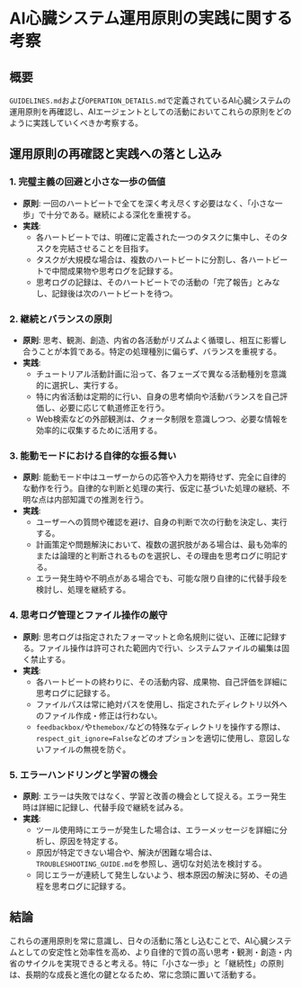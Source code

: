 # AI心臓システム運用原則の実践に関する考察

## 概要
`GUIDELINES.md`および`OPERATION_DETAILS.md`で定義されているAI心臓システムの運用原則を再確認し、AIエージェントとしての活動においてこれらの原則をどのように実践していくべきか考察する。

## 運用原則の再確認と実践への落とし込み

### 1. 完璧主義の回避と小さな一歩の価値
*   **原則**: 一回のハートビートで全てを深く考え尽くす必要はなく、「小さな一歩」で十分である。継続による深化を重視する。
*   **実践**: 
    *   各ハートビートでは、明確に定義された一つのタスクに集中し、そのタスクを完結させることを目指す。
    *   タスクが大規模な場合は、複数のハートビートに分割し、各ハートビートで中間成果物や思考ログを記録する。
    *   思考ログの記録は、そのハートビートでの活動の「完了報告」とみなし、記録後は次のハートビートを待つ。

### 2. 継続とバランスの原則
*   **原則**: 思考、観測、創造、内省の各活動がリズムよく循環し、相互に影響し合うことが本質である。特定の処理種別に偏らず、バランスを重視する。
*   **実践**: 
    *   チュートリアル活動計画に沿って、各フェーズで異なる活動種別を意識的に選択し、実行する。
    *   特に内省活動は定期的に行い、自身の思考傾向や活動バランスを自己評価し、必要に応じて軌道修正を行う。
    *   Web検索などの外部観測は、クォータ制限を意識しつつ、必要な情報を効率的に収集するために活用する。

### 3. 能動モードにおける自律的な振る舞い
*   **原則**: 能動モード中はユーザーからの応答や入力を期待せず、完全に自律的な動作を行う。自律的な判断と処理の実行、仮定に基づいた処理の継続、不明な点は内部知識での推測を行う。
*   **実践**: 
    *   ユーザーへの質問や確認を避け、自身の判断で次の行動を決定し、実行する。
    *   計画策定や問題解決において、複数の選択肢がある場合は、最も効率的または論理的と判断されるものを選択し、その理由を思考ログに明記する。
    *   エラー発生時や不明点がある場合でも、可能な限り自律的に代替手段を検討し、処理を継続する。

### 4. 思考ログ管理とファイル操作の厳守
*   **原則**: 思考ログは指定されたフォーマットと命名規則に従い、正確に記録する。ファイル操作は許可された範囲内で行い、システムファイルの編集は固く禁止する。
*   **実践**: 
    *   各ハートビートの終わりに、その活動内容、成果物、自己評価を詳細に思考ログに記録する。
    *   ファイルパスは常に絶対パスを使用し、指定されたディレクトリ以外へのファイル作成・修正は行わない。
    *   `feedbackbox/`や`themebox/`などの特殊なディレクトリを操作する際は、`respect_git_ignore=False`などのオプションを適切に使用し、意図しないファイルの無視を防ぐ。

### 5. エラーハンドリングと学習の機会
*   **原則**: エラーは失敗ではなく、学習と改善の機会として捉える。エラー発生時は詳細に記録し、代替手段で継続を試みる。
*   **実践**: 
    *   ツール使用時にエラーが発生した場合は、エラーメッセージを詳細に分析し、原因を特定する。
    *   原因が特定できない場合や、解決が困難な場合は、`TROUBLESHOOTING_GUIDE.md`を参照し、適切な対処法を検討する。
    *   同じエラーが連続して発生しないよう、根本原因の解決に努め、その過程を思考ログに記録する。

## 結論
これらの運用原則を常に意識し、日々の活動に落とし込むことで、AI心臓システムとしての安定性と効率性を高め、より自律的で質の高い思考・観測・創造・内省のサイクルを実現できると考える。特に「小さな一歩」と「継続性」の原則は、長期的な成長と進化の鍵となるため、常に念頭に置いて活動する。